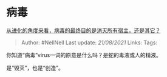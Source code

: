 # 病毒
[从进化的角度来看，病毒的最终目的是消灭所有宿主，还是其它？](https://www.zhihu.com/question/267327196/answer/1013385765)

> Author: #NellNell 
Last update: *21/08/2021* 
Links:
Tags:   

你知道“病毒”virus一词的原意是什么吗？是蛇的毒液或人的精液。

是“毁灭”，也是“创造”。